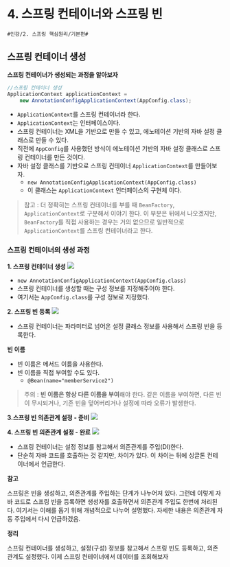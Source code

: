 # 4. 스프링 컨테이너와 스프링 빈

`#인강/2. 스프링 핵심원리/기본편#`

## 스프링 컨테이너 생성
**스프링 컨테이너가 생성되는 과정을 알아보자**
```java
//스프링 컨테이너 생성
ApplicationContext applicationContext = 
    new AnnotationConfigApplicationContext(AppConfig.class);
```
* `ApplicationContext`를 스프링 컨테이너라 한다.
* `ApplicationContext`는 인터페이스이다.
* 스프링 컨테이너는 XML을 기반으로 만들 수 있고, 에노테이션 기반의 자바 설정 클래스로 만들 수 있다.
* 직전에 `AppConfig`를 사용했던 방식이 에노테이션 기반의 자바 설정 클래스로 스프링 컨테이너를 만든 것이다.
* 자바 설정 클래스를 기반으로 스프링 컨테이너 `ApplicationContext`를 만들어보자.
  * `new AnnotationConfigApplicationContext(AppConfig.class)`
  * 이 클래스는 `ApplicationContext` 인터페이스의 구현체 이다.

>참고 : 더 정확히는 스프링 컨테이너를 부를 때 `BeanFactory`, `ApplicationContext`로 구분해서 이야기 한다. 이 부분은 뒤에서 나오겠지만, `BeanFactory`를 직접 사용하는 경우는 거의 없으므로 일반적으로 `ApplicationContext`를 스프링 컨테이너라고 한다.


### 스프링 컨테이너의 생성 과정
**1. 스프링 컨테이너 생성**
<img src="https://ifh.cc/g/NYJsPK.jpg">
* `new AnnotationConfigApplicationContext(AppConfig.class)`
* 스프링 컨테이너를 생성할 때는 구성 정보를 지정해주어야 한다.
* 여기서는 `AppConfig.class`를 구성 정보로 지정했다.

**2. 스프링 빈 등록**
<img src="https://ifh.cc/g/xor197.jpg">
* 스프링 컨테이너는 파라미터로 넘어온 설정 클래스 정보를 사용해서 스프링 빈을 등록한다.

**빈 이름**
* 빈 이름은 메서드 이름을 사용한다.
* 빈 이름을 직접 부여할 수도 있다.
  * `@Bean(name="memberService2")`

> 주의 : **빈 이름은 항상 다른 이름을 부여**해야 한다. 같은 이름을 부여하면, 다른 빈이 무시되거나, 기존 빈을 덮어버리거나 설정에 따라 오류가 발생한다.


**3.스프링 빈 의존관계 설정 - 준비**
<img src="https://ifh.cc/g/7GMgOp.jpg">

**4. 스프링 빈 의존관계 설정 - 완료**
<img src="https://ifh.cc/g/8RGLOF.jpg">
* 스프링 컨테이너는 설정 정보를 참고해서 의존관계를 주입(DI)한다.
* 단순히 자바 코드를 호출하는 것 같지만, 차이가 있다. 이 차이는 뒤에 싱글톤 컨테이너에서 언급한다.

**참고**
<br>

스프링은 빈을 생성하고, 의존관계를 주입하는 단계가 나누어져 있다. 그런데 이렇게 자바 코드로 스프링 빈을 등록하면 생성자를 호출하면서 의존관계 주입도 한번에 처리된다. 여기서는 이해를 돕기 위해 개념적으로 나누어 설명했다. 자세한 내용은 의존관계 자동 주입에서 다시 언급하겠음.

**정리**
<br>

스프링 컨테이너를 생성하고, 설정(구성) 정보를 참고해서 스프링 빈도 등록하고, 의존관계도 설정했다.
이제 스프링 컨테이너에서 데이터를 조회해보자